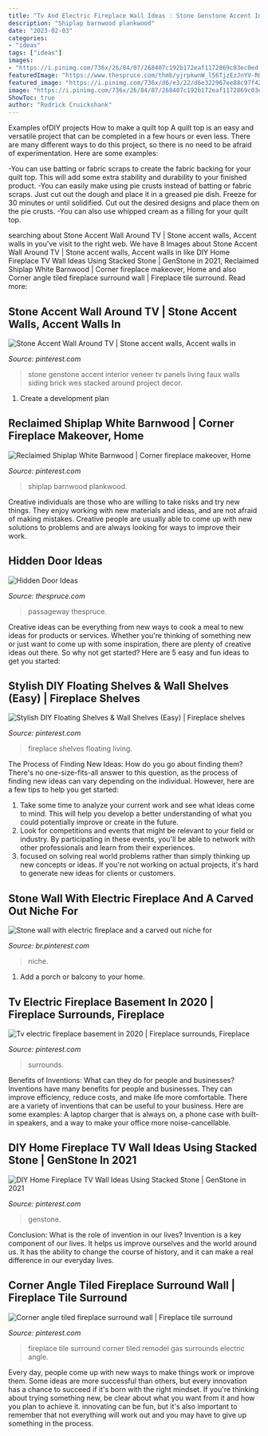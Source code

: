 ```yaml
---
title: "Tv And Electric Fireplace Wall Ideas : Stone Genstone Accent Interior Veneer Tv Panels Living Faux Walls Siding Brick Wes Stacked Around Project Decor"
description: "Shiplap barnwood plankwood"
date: "2023-02-03"
categories:
- "ideas"
tags: ["ideas"]
images:
- "https://i.pinimg.com/736x/26/84/07/268407c192b172eaf1172869c03ec0ed.jpg"
featuredImage: "https://www.thespruce.com/thmb/yjrpkwnW_l56TjzEzJnYV-RHZmg=/1500x1125/filters:no_upscale():max_bytes(150000):strip_icc()/fireplacehiddendoor-cf190aaa615845948866e080c5c0a917.jpg"
featured_image: "https://i.pinimg.com/736x/d6/e3/22/d6e322967ee88c97f42953cce9052288.jpg"
image: "https://i.pinimg.com/736x/26/84/07/268407c192b172eaf1172869c03ec0ed.jpg"
ShowToc: true
author: "Rodrick Cruickshank"
---
```



Examples ofDIY projects
How to make a quilt top
A quilt top is an easy and versatile project that can be completed in a few hours or even less. There are many different ways to do this project, so there is no need to be afraid of experimentation. Here are some examples: 

-You can use batting or fabric scraps to create the fabric backing for your quilt top. This will add some extra stability and durability to your finished product. 
-You can easily make using pie crusts instead of batting or fabric scraps. Just cut out the dough and place it in a greased pie dish. Freeze for 30 minutes or until solidified. Cut out the desired designs and place them on the pie crusts. 
-You can also use whipped cream as a filling for your quilt top.

	

		
searching about Stone Accent Wall Around TV | Stone accent walls, Accent walls in you've visit to the right web. We have 8 Images about Stone Accent Wall Around TV | Stone accent walls, Accent walls in like DIY Home Fireplace TV Wall Ideas Using Stacked Stone | GenStone in 2021, Reclaimed Shiplap White Barnwood | Corner fireplace makeover, Home and also Corner angle tiled fireplace surround wall | Fireplace tile surround. Read more:
		
    
## Stone Accent Wall Around TV | Stone Accent Walls, Accent Walls In

<img loading=lazy src="https://i.pinimg.com/736x/1a/53/ff/1a53ff20fa3c265fbbcb0d40d6386bff.jpg" onerror="this.onerror=null;this.src='https://tse2.mm.bing.net/th?id=OIP.lvwsfdjcQygZxKXrQkYimQHaFj&amp;pid=15.1';" alt="Stone Accent Wall Around TV | Stone accent walls, Accent walls in">

_Source: pinterest.com_

>stone genstone accent interior veneer tv panels living faux walls siding brick wes stacked around project decor. 

	

1. Create a development plan 

    
## Reclaimed Shiplap White Barnwood | Corner Fireplace Makeover, Home

<img loading=lazy src="https://i.pinimg.com/736x/a2/2f/b4/a22fb4e0044822b25524e4e73e328464.jpg" onerror="this.onerror=null;this.src='https://tse1.mm.bing.net/th?id=OIP.UtRMURcbjM_yMQ0Ixdq4AQHaJ9&amp;pid=15.1';" alt="Reclaimed Shiplap White Barnwood | Corner fireplace makeover, Home">

_Source: pinterest.com_

>shiplap barnwood plankwood. 

	

Creative individuals are those who are willing to take risks and try new things. They enjoy working with new materials and ideas, and are not afraid of making mistakes. Creative people are usually able to come up with new solutions to problems and are always looking for ways to improve their work.

    
## Hidden Door Ideas

<img loading=lazy src="https://www.thespruce.com/thmb/yjrpkwnW_l56TjzEzJnYV-RHZmg=/1500x1125/filters:no_upscale():max_bytes(150000):strip_icc()/fireplacehiddendoor-cf190aaa615845948866e080c5c0a917.jpg" onerror="this.onerror=null;this.src='https://tse2.mm.bing.net/th?id=OIP.HTN74ayYk4o7M7NnelBQfAHaFj&amp;pid=15.1';" alt="Hidden Door Ideas">

_Source: thespruce.com_

>passageway thespruce. 

	

Creative ideas can be everything from new ways to cook a meal to new ideas for products or services. Whether you're thinking of something new or just want to come up with some inspiration, there are plenty of creative ideas out there. So why not get started? Here are 5 easy and fun ideas to get you started: 

    
## Stylish DIY Floating Shelves &amp; Wall Shelves (Easy) | Fireplace Shelves

<img loading=lazy src="https://i.pinimg.com/736x/dd/26/a3/dd26a3d88a374916b82d0875efb87424.jpg" onerror="this.onerror=null;this.src='https://tse4.mm.bing.net/th?id=OIP.hRyV3C61drOZIb8UEgIgDgHaLH&amp;pid=15.1';" alt="Stylish DIY Floating Shelves &amp; Wall Shelves (Easy) | Fireplace shelves">

_Source: pinterest.com_

>fireplace shelves floating living. 

	

The Process of Finding New Ideas: How do you go about finding them?
There's no one-size-fits-all answer to this question, as the process of finding new ideas can vary depending on the individual. However, here are a few tips to help you get started: 
1. Take some time to analyze your current work and see what ideas come to mind. This will help you develop a better understanding of what you could potentially improve or create in the future. 
2. Look for competitions and events that might be relevant to your field or industry. By participating in these events, you'll be able to network with other professionals and learn from their experiences. 
3. focused on solving real world problems rather than simply thinking up new concepts or ideas. If you're not working on actual projects, it's hard to generate new ideas for clients or customers. 

    
## Stone Wall With Electric Fireplace And A Carved Out Niche For

<img loading=lazy src="https://i.pinimg.com/736x/d8/8d/86/d88d86d5d77766f3ac27cb0cc35c276c--electric-fireplaces-stone-walls.jpg" onerror="this.onerror=null;this.src='https://tse2.mm.bing.net/th?id=OIP.XAY4VQBP0JGuwG_kcY1G5AHaFj&amp;pid=15.1';" alt="Stone wall with electric fireplace and a carved out niche for">

_Source: br.pinterest.com_

>niche. 

	

1. Add a porch or balcony to your home.

    
## Tv Electric Fireplace Basement In 2020 | Fireplace Surrounds, Fireplace

<img loading=lazy src="https://i.pinimg.com/736x/26/84/07/268407c192b172eaf1172869c03ec0ed.jpg" onerror="this.onerror=null;this.src='https://tse3.mm.bing.net/th?id=OIP.rlw4DK7psdUtAdFsJ5lGYAHaJ3&amp;pid=15.1';" alt="Tv electric fireplace basement in 2020 | Fireplace surrounds, Fireplace">

_Source: pinterest.com_

>surrounds. 

	

Benefits of Inventions: What can they do for people and businesses?
Inventions have many benefits for people and businesses. They can improve efficiency, reduce costs, and make life more comfortable. There are a variety of inventions that can be useful to your business. Here are some examples: A laptop charger that is always on, a phone case with built-in speakers, and a way to make your office more noise-cancellable.

    
## DIY Home Fireplace TV Wall Ideas Using Stacked Stone | GenStone In 2021

<img loading=lazy src="https://i.pinimg.com/736x/d6/e3/22/d6e322967ee88c97f42953cce9052288.jpg" onerror="this.onerror=null;this.src='https://tse1.mm.bing.net/th?id=OIP.pNM7pnB6adj7xjqhTSR0SgHaJ3&amp;pid=15.1';" alt="DIY Home Fireplace TV Wall Ideas Using Stacked Stone | GenStone in 2021">

_Source: pinterest.com_

>genstone. 

	

Conclusion: What is the role of invention in our lives?
Invention is a key component of our lives. It helps us improve ourselves and the world around us. It has the ability to change the course of history, and it can make a real difference in our everyday lives.

    
## Corner Angle Tiled Fireplace Surround Wall | Fireplace Tile Surround

<img loading=lazy src="https://i.pinimg.com/736x/23/ca/aa/23caaaf251ad5ef00fc26ca4963c2869.jpg" onerror="this.onerror=null;this.src='https://tse3.mm.bing.net/th?id=OIP.35BElBB-3V4ZU91RCnMDygHaLH&amp;pid=15.1';" alt="Corner angle tiled fireplace surround wall | Fireplace tile surround">

_Source: pinterest.com_

>fireplace tile surround corner tiled remodel gas surrounds electric angle. 

	

Every day, people come up with new ways to make things work or improve them. Some ideas are more successful than others, but every innovation has a chance to succeed if it's born with the right mindset. If you're thinking about trying something new, be clear about what you want from it and how you plan to achieve it. innovating can be fun, but it's also important to remember that not everything will work out and you may have to give up something in the process.

